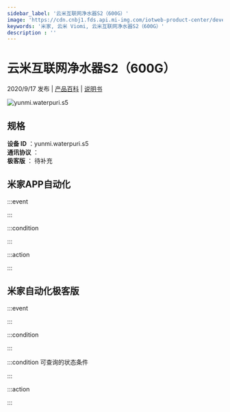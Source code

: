```yaml
---
sidebar_label: '云米互联网净水器S2（600G）'
image: 'https://cdn.cnbj1.fds.api.mi-img.com/iotweb-product-center/developer_1592562292243w41fT0Dp.png?GalaxyAccessKeyId=AKVGLQWBOVIRQ3XLEW&Expires=9223372036854775807&Signature=FqCdfBvyRj/7cWz+iAsR78Gnf+s='
keywords: '米家, 云米 Viomi, 云米互联网净水器S2（600G）'
description : ''
---
```

# 云米互联网净水器S2（600G）

2020/9/17 发布 | [产品百科](https://home.mi.com/webapp/content/baike/product/index.html?model=yunmi.waterpuri.s5/) | [说明书](https://home.mi.com/views/introduction.html?model=yunmi.waterpuri.s5&region=cn)

![yunmi.waterpuri.s5](https://cdn.cnbj1.fds.api.mi-img.com/iotweb-product-center/developer_1592562292243w41fT0Dp.png?GalaxyAccessKeyId=AKVGLQWBOVIRQ3XLEW&Expires=9223372036854775807&Signature=FqCdfBvyRj/7cWz+iAsR78Gnf+s=)

## 规格  
> 
**设备 ID** ：yunmi.waterpuri.s5  
**通讯协议** ：  
**极客版**  ： 待补充 


## 米家APP自动化  

:::event  

:::

:::condition  

:::

:::action   

:::

## 米家自动化极客版  

:::event  

:::

:::condition  

:::

:::condition 可查询的状态条件  

:::

:::action  

:::

        
